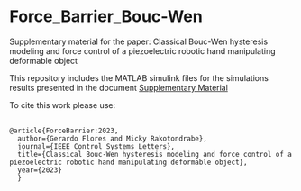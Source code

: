 # Force_Barrier_Bouc-Wen
Supplementary material for the paper: Classical Bouc-Wen hysteresis modeling and force control of a piezoelectric robotic hand manipulating deformable object

This repository includes the MATLAB simulink files for the simulations results presented in the document
<a href="https://github.com/gfloresc/Force_Barrier_Bouc-Wen/blob/f32e40e87fb22111ec52af9bcb28ef2be4a75526/CBW_Force.pdf">Supplementary Material</a>

To cite this work please use:

<pre>
  <code>
@article{ForceBarrier:2023,
  author={Gerardo Flores and Micky Rakotondrabe},
  journal={IEEE Control Systems Letters},
  title={Classical Bouc-Wen hysteresis modeling and force control of a piezoelectric robotic hand manipulating deformable object}, 
  year={2023}
  }
  </code>
</pre>
